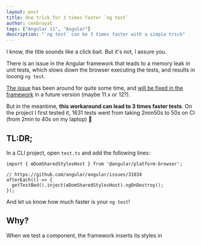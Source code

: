 ```yaml
---
layout: post
title: One trick for 3 times faster `ng test`
author: cexbrayat
tags: ["Angular 11", "Angular"]
description: "`ng test` can be 3 times faster with a simple trick"
---
```


I know, the title sounds like a click bait. But it's not, I assure you.

There is an issue in the Angular framework that leads to a memory leak in unit tests,
which slows down the browser executing the tests, and results in looong `ng test`.

[The issue](https://github.com/angular/angular/issues/31834) has been around for quite some time,
and [will be fixed in the framework](https://github.com/angular/angular/pull/38336)
in a future version (maybe 11.x or 12?).

But in the meantime, **this workaround can lead to 3 times faster tests**.
On the project I first tested it, 1631 tests went from taking 2min50s to 50s on CI (from 2min to 40s on my laptop) 🚀

## TL:DR;

In a CLI project, open `test.ts` and add the following lines:


    import { ɵDomSharedStylesHost } from '@angular/platform-browser';

    // https://github.com/angular/angular/issues/31834
    afterEach(() => {
      getTestBed().inject(ɵDomSharedStylesHost).ngOnDestroy();
    });

And let us know how much faster is your `ng test`!

## Why?

When we test a component, the framework inserts its styles in <style> elements in the `head` of the page. But, weirdly, the framework never properly removes them at the end of the test.

So if you have hundreds or thousands of tests, your browser ends up with... thousands of `style` tags
(2903 style tags in my case 😅)!

The issue was spotted 2 years ago, and someone offered a workaround that removes all `style` tags at the end of the test. But that leads to failing tests, as it also removes the global stylesheet, and not just the stylesheets of the tested components.

After investigating, I came to realize that we needed to [call the service responsible](https://github.com/angular/angular/blob/d1ea1f4c7f3358b730b0d94e65b00bc28cae279c/packages/platform-browser/src/dom/shared_styles_host.ts#L66) for adding/cleaning the styles ourselves, like the framework should.
It is a private API, as the `ɵ` indicates, but that's fine as this is a temporary workaround.

It will be fixed in the framework when [this PR](https://github.com/angular/angular/pull/38336) lands.

But it is soooo nice to have faster tests that I thought it deserved a blog post until this is fixed 🤓.

Check out our [ebook](https://books.ninja-squad.com/angular), [online training](https://angular-exercises.ninja-squad.com/) and [training](https://ninja-squad.com/training/angular)) if you want to learn more about Angular!